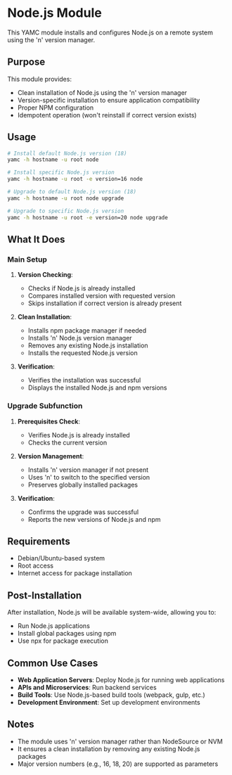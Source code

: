 # Node.js Module

This YAMC module installs and configures Node.js on a remote system using the 'n' version manager.

## Purpose

This module provides:
- Clean installation of Node.js using the 'n' version manager
- Version-specific installation to ensure application compatibility
- Proper NPM configuration
- Idempotent operation (won't reinstall if correct version exists)

## Usage

```bash
# Install default Node.js version (18)
yamc -h hostname -u root node

# Install specific Node.js version
yamc -h hostname -u root -e version=16 node

# Upgrade to default Node.js version (18)
yamc -h hostname -u root node upgrade

# Upgrade to specific Node.js version
yamc -h hostname -u root -e version=20 node upgrade
```

## What It Does

### Main Setup

1. **Version Checking**:
   - Checks if Node.js is already installed
   - Compares installed version with requested version
   - Skips installation if correct version is already present

2. **Clean Installation**:
   - Installs npm package manager if needed
   - Installs 'n' Node.js version manager
   - Removes any existing Node.js installation
   - Installs the requested Node.js version

3. **Verification**:
   - Verifies the installation was successful
   - Displays the installed Node.js and npm versions

### Upgrade Subfunction

1. **Prerequisites Check**:
   - Verifies Node.js is already installed
   - Checks the current version

2. **Version Management**:
   - Installs 'n' version manager if not present
   - Uses 'n' to switch to the specified version
   - Preserves globally installed packages

3. **Verification**:
   - Confirms the upgrade was successful
   - Reports the new versions of Node.js and npm

## Requirements

- Debian/Ubuntu-based system
- Root access
- Internet access for package installation

## Post-Installation

After installation, Node.js will be available system-wide, allowing you to:
- Run Node.js applications
- Install global packages using npm
- Use npx for package execution

## Common Use Cases

- **Web Application Servers**: Deploy Node.js for running web applications
- **APIs and Microservices**: Run backend services
- **Build Tools**: Use Node.js-based build tools (webpack, gulp, etc.)
- **Development Environment**: Set up development environments

## Notes

- The module uses 'n' version manager rather than NodeSource or NVM
- It ensures a clean installation by removing any existing Node.js packages
- Major version numbers (e.g., 16, 18, 20) are supported as parameters